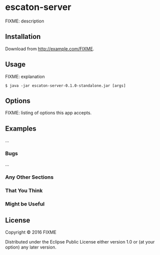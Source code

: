 # escaton-server

FIXME: description

## Installation

Download from http://example.com/FIXME.

## Usage

FIXME: explanation

    $ java -jar escaton-server-0.1.0-standalone.jar [args]

## Options

FIXME: listing of options this app accepts.

## Examples

...

### Bugs

...

### Any Other Sections
### That You Think
### Might be Useful

## License

Copyright © 2016 FIXME

Distributed under the Eclipse Public License either version 1.0 or (at
your option) any later version.
